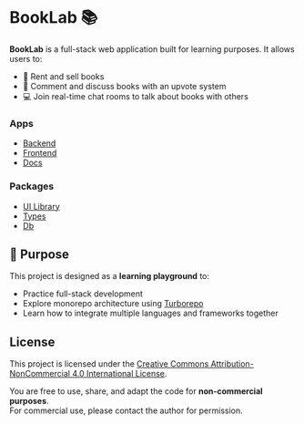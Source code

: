 # BookLab 📚

**BookLab** is a full-stack web application built for learning purposes. It allows users to:

- 📖 Rent and sell books
- 💬 Comment and discuss books with an upvote system
- 💻 Join real-time chat rooms to talk about books with others

### Apps

- [Backend](./apps/server/)
- [Frontend](./apps/web)
- [Docs](./apps/docs)

### Packages

- [UI Library](./packages/ui)
- [Types](./packages/types)
- [Db](./packages/db)

## 🚀 Purpose

This project is designed as a **learning playground** to:

- Practice full-stack development
- Explore monorepo architecture using [Turborepo](https://turbo.build/)
- Learn how to integrate multiple languages and frameworks together

## License

This project is licensed under the [Creative Commons Attribution-NonCommercial 4.0 International License](https://creativecommons.org/licenses/by-nc/4.0/).

You are free to use, share, and adapt the code for **non-commercial purposes**.  
For commercial use, please contact the author for permission.
